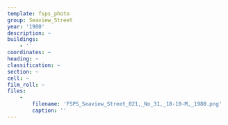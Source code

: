 ```yaml
---
template: fsps_photo
group: Seaview_Street
year: '1980'
description: ~
buildings:
    - ''
coordinates: ~
heading: ~
classification: ~
section: ~
cell: ~
film_roll: ~
files:
    -
        filename: 'FSPS_Seaview_Street_021,_No_31,_18-10-M,_1980.png'
        caption: ''
---
```


